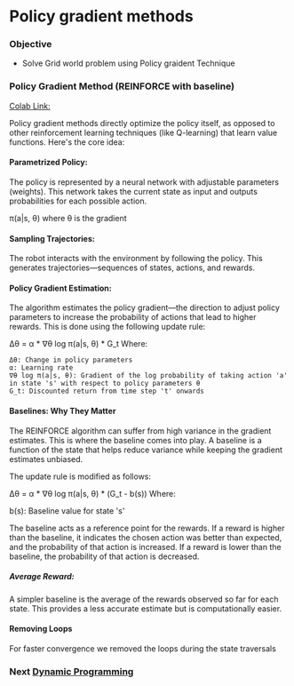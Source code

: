 # Policy gradient methods

<!--* freshness: { owner: 'nagasrinivas' reviewed: '2024-05-11' review_interval: '12 months'} *-->

### Objective

*   Solve Grid world problem using Policy graident Technique

### Policy Gradient Method (REINFORCE with baseline)

[Colab Link:](https://colab.research.google.com/drive/1gHW3MEemv-Ocq-9YcNm3vIFukLRRNhXd#scrollTo=en_xBj3GB-iq)

Policy gradient methods directly optimize the policy itself, as opposed to other
reinforcement learning techniques (like Q-learning) that learn value functions.
Here's the core idea:

#### Parametrized Policy:

The policy is represented by a neural network with adjustable parameters
(weights). This network takes the current state as input and outputs
probabilities for each possible action.

π(a|s, θ) where θ is the gradient

#### Sampling Trajectories:

The robot interacts with the environment by following the policy. This generates
trajectories—sequences of states, actions, and rewards.

#### Policy Gradient Estimation:

The algorithm estimates the policy gradient—the direction to adjust policy
parameters to increase the probability of actions that lead to higher rewards.
This is done using the following update rule:

Δθ = α * ∇θ log π(a|s, θ) * G_t Where:

```
Δθ: Change in policy parameters
α: Learning rate
∇θ log π(a|s, θ): Gradient of the log probability of taking action 'a' in state 's' with respect to policy parameters θ
G_t: Discounted return from time step 't' onwards
```

#### Baselines: Why They Matter

The REINFORCE algorithm can suffer from high variance in the gradient estimates.
This is where the baseline comes into play. A baseline is a function of the
state that helps reduce variance while keeping the gradient estimates unbiased.

The update rule is modified as follows:

Δθ = α * ∇θ log π(a|s, θ) * (G_t - b(s)) Where:

b(s): Baseline value for state 's'

The baseline acts as a reference point for the rewards. If a reward is higher
than the baseline, it indicates the chosen action was better than expected, and
the probability of that action is increased. If a reward is lower than the
baseline, the probability of that action is decreased.

##### Average Reward:

A simpler baseline is the average of the rewards observed so far for each state.
This provides a less accurate estimate but is computationally easier.

#### Removing Loops

For faster convergence we removed the loops during the state traversals

### Next [Dynamic Programming](dynamicprogramming.md)

